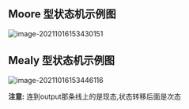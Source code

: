 ## Moore 型状态机示例图

![image-20211016153430151](C:\Users\1\AppData\Roaming\Typora\typora-user-images\image-20211016153430151.png)

## Mealy 型状态机示例图

![image-20211016153446116](C:\Users\1\AppData\Roaming\Typora\typora-user-images\image-20211016153446116.png)

**注意:** 连到output那条线上的是现态,状态转移后面是次态